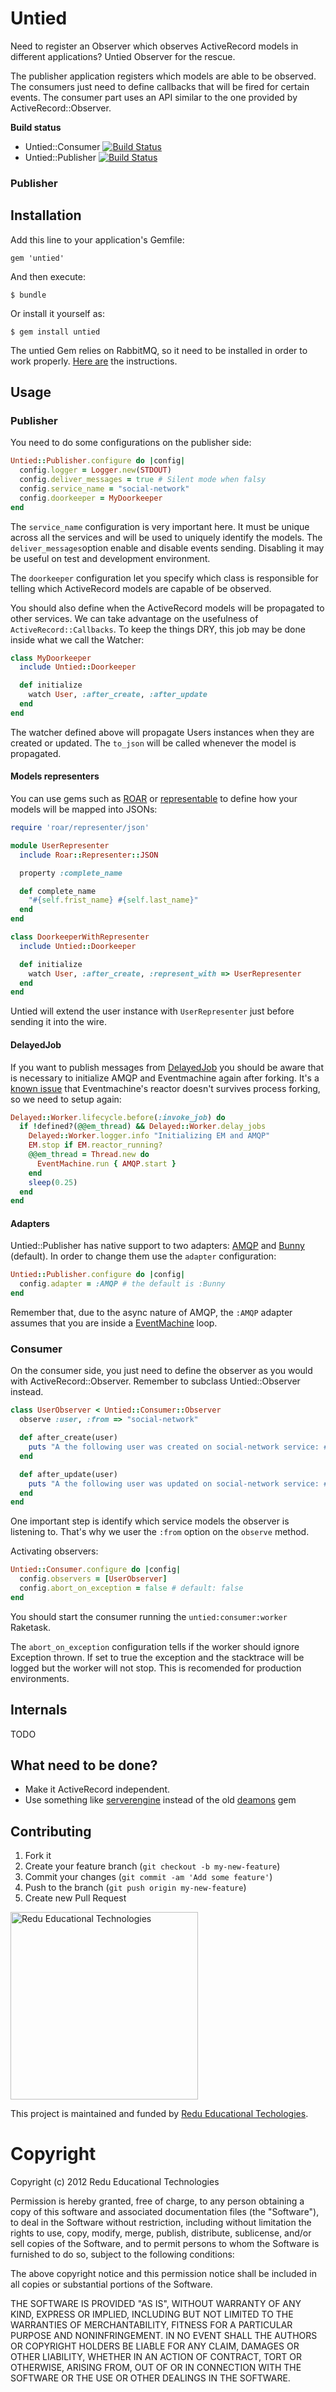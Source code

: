 # Untied

Need to register an Observer which observes ActiveRecord models in different applications? Untied Observer for the rescue.

The publisher application registers which models are able to be observed. The consumers just need to define callbacks that will be fired for certain events. The consumer part uses an API similar to the one provided by ActiveRecord::Observer.

**Build status**

- Untied::Consumer [![Build Status](https://travis-ci.org/redu/untied-consumer.png)](https://travis-ci.org/redu/untied-consumer)
- Untied::Publisher [![Build Status](https://travis-ci.org/redu/untied-publisher.png)](https://travis-ci.org/redu/untied-publisher)

### Publisher

## Installation

Add this line to your application's Gemfile:

    gem 'untied'

And then execute:

    $ bundle

Or install it yourself as:

    $ gem install untied

The untied Gem relies on RabbitMQ, so it need to be installed in order to work properly. [Here are](http://www.rabbitmq.com/download.html) the instructions.

## Usage

### Publisher

You need to do some configurations on the publisher side:

```ruby
Untied::Publisher.configure do |config|
  config.logger = Logger.new(STDOUT)
  config.deliver_messages = true # Silent mode when falsy
  config.service_name = "social-network"
  config.doorkeeper = MyDoorkeeper
end
```

The ``service_name`` configuration is very important here. It must be unique across all the services and will be used to uniquely identify the models. The ``deliver_messages``option enable and disable events sending. Disabling it may be useful on test and development environment.

The ``doorkeeper`` configuration let you specify which class is responsible for telling which ActiveRecord models are capable of be observed.

You should also define when the ActiveRecord models will be propagated to other services. We can take advantage on the usefulness of ``ActiveRecord::Callbacks``. To keep the things DRY, this job may be done inside what we call the Watcher:

```ruby
class MyDoorkeeper
  include Untied::Doorkeeper

  def initialize
    watch User, :after_create, :after_update
  end
end
```

The watcher defined above will propagate Users instances when they are created or updated. The ``to_json`` will be called whenever the model is propagated.

#### Models representers

You can use gems such as [ROAR](https://github.com/apotonick/roar) or [representable](https://github.com/apotonick/representable) to define how your models will be mapped into JSONs:

```ruby
require 'roar/representer/json'

module UserRepresenter
  include Roar::Representer::JSON

  property :complete_name

  def complete_name
    "#{self.frist_name} #{self.last_name}"
  end
end

class DoorkeeperWithRepresenter
  include Untied::Doorkeeper

  def initialize
    watch User, :after_create, :represent_with => UserRepresenter
  end
end
```

Untied will extend the user instance with ``UserRepresenter`` just before sending it into the wire.

#### DelayedJob

If you want to publish messages from [DelayedJob](https://github.com/collectiveidea/delayed_job) you should be aware that is necessary to initialize AMQP and Eventmachine again after forking. It's a [known issue](https://github.com/eventmachine/eventmachine/issues/213) that Eventmachine's reactor doesn't survives process forking, so we need to setup again:

```ruby
Delayed::Worker.lifecycle.before(:invoke_job) do
  if !defined?(@@em_thread) && Delayed::Worker.delay_jobs
    Delayed::Worker.logger.info "Initializing EM and AMQP"
    EM.stop if EM.reactor_running?
    @@em_thread = Thread.new do
      EventMachine.run { AMQP.start }
    end
    sleep(0.25)
  end
end
```

#### Adapters

Untied::Publisher has native support to two adapters: [AMQP](https://github.com/ruby-amqp/amqp) and [Bunny](https://github.com/ruby-amqp/bunny) (default). In order to change them use the ``adapter`` configuration:

```ruby
Untied::Publisher.configure do |config|
  config.adapter = :AMQP # the default is :Bunny
end
```

Remember that, due to the async nature of AMQP, the ``:AMQP`` adapter assumes that you are inside a [EventMachine](https://github.com/eventmachine/eventmachine) loop.

### Consumer

On the consumer side, you just need to define the observer as you would with ActiveRecord::Observer. Remember to subclass Untied::Observer instead.

```ruby
class UserObserver < Untied::Consumer::Observer
  observe :user, :from => "social-network"

  def after_create(user)
    puts "A the following user was created on social-network service: #{user}"
  end

  def after_update(user)
    puts "A the following user was updated on social-network service: #{user}"
  end
end
```

One important step is identify which service models the observer is listening to. That's why we user the ``:from`` option on the ``observe`` method.

Activating observers:

```ruby
Untied::Consumer.configure do |config|
  config.observers = [UserObserver]
  config.abort_on_exception = false # default: false
end
```

You should start the consumer running the ``untied:consumer:worker`` Raketask.

The ``abort_on_exception`` configuration tells if the worker should ignore Exception thrown. If set to true the exception and the stacktrace will be logged but the worker will not stop. This is recomended for production environments.

## Internals

TODO

## What need to be done?

- Make it ActiveRecord independent.
- Use something like [serverengine](https://github.com/frsyuki/serverengine) instead of the old [deamons](http://daemons.rubyforge.org/) gem

## Contributing

1. Fork it
2. Create your feature branch (`git checkout -b my-new-feature`)
3. Commit your changes (`git commit -am 'Add some feature'`)
4. Push to the branch (`git push origin my-new-feature`)
5. Create new Pull Request


<img src="https://github.com/downloads/redu/redupy/redutech-marca.png" alt="Redu Educational Technologies" width="300">

This project is maintained and funded by [Redu Educational Techologies](http://tech.redu.com.br).

# Copyright

Copyright (c) 2012 Redu Educational Technologies

Permission is hereby granted, free of charge, to any person obtaining a copy of this software and associated documentation files (the "Software"), to deal in the Software without restriction, including without limitation the rights to use, copy, modify, merge, publish, distribute, sublicense, and/or sell copies of the Software, and to permit persons to whom the Software is furnished to do so, subject to the following conditions:

The above copyright notice and this permission notice shall be included in all copies or substantial portions of the Software.

THE SOFTWARE IS PROVIDED "AS IS", WITHOUT WARRANTY OF ANY KIND, EXPRESS OR IMPLIED, INCLUDING BUT NOT LIMITED TO THE WARRANTIES OF MERCHANTABILITY, FITNESS FOR A PARTICULAR PURPOSE AND NONINFRINGEMENT. IN NO EVENT SHALL THE AUTHORS OR COPYRIGHT HOLDERS BE LIABLE FOR ANY CLAIM, DAMAGES OR OTHER LIABILITY, WHETHER IN AN ACTION OF CONTRACT, TORT OR OTHERWISE, ARISING FROM, OUT OF OR IN CONNECTION WITH THE SOFTWARE OR THE USE OR OTHER DEALINGS IN THE SOFTWARE.
